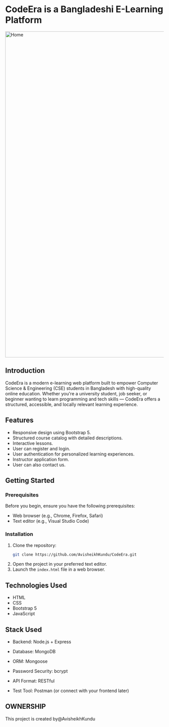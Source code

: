 # CodeEra is a Bangladeshi E-Learning Platform


<img width="1919" height="1032" alt="Home" src="https://github.com/user-attachments/assets/b40d31d1-7b09-4823-9e92-f251e4e84e50" />



## Introduction

CodeEra is a modern e-learning web platform built to empower Computer Science & Engineering (CSE) students in Bangladesh with high-quality online education. Whether you're a university student, job seeker, or beginner wanting to learn programming and tech skills — CodeEra offers a structured, accessible, and locally relevant learning experience.

## Features

- Responsive design using Bootstrap 5.
- Structured course catalog with detailed descriptions.
- Interactive lessons.
- User can register and login.
- User authentication for personalized learning experiences.
- Instructor application form.
- User can also contact us.

## Getting Started

### Prerequisites

Before you begin, ensure you have the following prerequisites:

- Web browser (e.g., Chrome, Firefox, Safari)
- Text editor (e.g., Visual Studio Code)

### Installation

1. Clone the repository:
   ```bash
   git clone https://github.com/AvisheikhKundu/CodeEra.git

2. Open the project in your preferred text editor.
3. Launch the `index.html` file in a web browser.

## Technologies Used

- HTML
- CSS
- Bootstrap 5
- JavaScript

## Stack Used

- Backend: Node.js + Express

- Database: MongoDB

- ORM: Mongoose

- Password Security: bcrypt

- API Format: RESTful

- Test Tool: Postman (or connect with your frontend later)




## OWNERSHIP 

This project is created by@AvisheikhKundu
